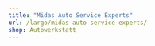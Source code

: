 ```yaml
---
title: "Midas Auto Service Experts"
url: /largo/midas-auto-service-experts/
shop: Autowerkstatt
---
```

